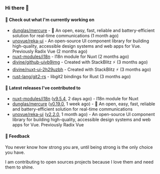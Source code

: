 ### Hi there 👋

#### 👷 Check out what I'm currently working on

- [dunglas/mercure](https://github.com/dunglas/mercure) - 🪽 An open, easy, fast, reliable and battery-efficient solution for real-time communications (1 month ago)
- [unovue/reka-ui](https://github.com/unovue/reka-ui) - An open-source UI component library for building high-quality, accessible design systems and web apps for Vue. Previously Radix Vue (2 months ago)
- [nuxt-modules/i18n](https://github.com/nuxt-modules/i18n) - I18n module for Nuxt (2 months ago)
- [divine/github-uivb9img](https://github.com/divine/github-uivb9img) - Created with StackBlitz ⚡️ (3 months ago)
- [divine/nuxt-ui-2h29uzbh](https://github.com/divine/nuxt-ui-2h29uzbh) - Created with StackBlitz ⚡️ (3 months ago)
- [rust-lang/git2-rs](https://github.com/rust-lang/git2-rs) - libgit2 bindings for Rust (3 months ago)

#### 🔭 Latest releases I've contributed to

- [nuxt-modules/i18n](https://github.com/nuxt-modules/i18n) ([v9.5.4](https://github.com/nuxt-modules/i18n/releases/tag/v9.5.4), 2 days ago) - I18n module for Nuxt
- [dunglas/mercure](https://github.com/dunglas/mercure) ([v0.19.0](https://github.com/dunglas/mercure/releases/tag/v0.19.0), 1 week ago) - 🪽 An open, easy, fast, reliable and battery-efficient solution for real-time communications
- [unovue/reka-ui](https://github.com/unovue/reka-ui) ([v2.2.0](https://github.com/unovue/reka-ui/releases/tag/v2.2.0), 1 month ago) - An open-source UI component library for building high-quality, accessible design systems and web apps for Vue. Previously Radix Vue

#### 💬 Feedback
You never know how strong you are, until being strong is the only choice you have.

I am contributing to open sources projects because I love them and need them to shine.
